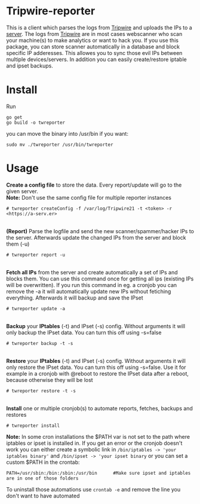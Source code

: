 # Tripwire-reporter
This is a client which parses the logs from [Tripwire](https://github.com/JojiiOfficial/Tripwire) and uploads the IPs to a [server](https://github.com/JojiiOfficial/ScanBanServer). The logs from [Tripwire](https://github.com/JojiiOfficial/Tripwire) are in most cases webscanner who scan your machine(s) to make analytics or want to hack you. If you use this package, you can store scanner automatically in a database and block specific IP adderesses. This allowes you to sync those evil IPs between multiple devices/servers. In addition you can easily create/restore iptable and ipset backups.

# Install
Run
```
go get
go build -o twreporter
```
you can move the binary into /usr/bin if you want:
```
sudo mv ./twreporter /usr/bin/twreporter
```

# Usage

<b>Create a config file</b> to store the data. Every report/update will go to the given server.<br>
<b>Note:</b> Don't use the same config file for multiple reporter instances
```
# twreporter createConfig -f /var/log/Tripwire21 -t <token> -r <https://a-serv.er>
```
<br>
<b>(Report)</b> Parse the logfile and send the new scanner/spammer/hacker IPs to the server. Afterwards update the changed IPs from the server and block them (-u)<br>

```
# twreporter report -u
```

<br>
<b>Fetch all IPs</b> from the server and create automatically a set of IPs and blocks them. You can use this command once for getting all ips (existing IPs will be overwritten). If you run this command in eg. a cronjob you can remove the -a it will automatically update new IPs without fetiching everything. Afterwards it will backup and save the IPset<br>

```
# twreporter update -a
```

<br>
<b>Backup</b> your <b>IPtables</b> (-t) and IPset (-s) config. Without arguments it will only backup the IPset data. You can turn this off using -s=false<br>

```
# twreporter backup -t -s
```

<br>
<b>Restore</b> your <b>IPtables</b> (-t) and IPset (-s) config. Without arguments it will only restore the IPset data. You can turn this off using -s=false. Use it for example in a cronjob with @reboot to restore the IPset data after a reboot, because otherwise they will be lost<br>

```
# twreporter restore -t -s
```

<br>
<b>Install</b> one or multiple cronjob(s) to automate reports, fetches, backups and restores<br>

```
# twreporter install
```
<b>Note:</b> In some cron installations the $PATH var is not set to the path where iptables or ipset is installed in. If you get an error or the cronjob doesn't work you can either create a symbolic link in `/bin/iptables -> 'your iptables binary'` and `/bin/ipset -> 'your ipset binary` or you can set a custom $PATH in the crontab:
```
PATH=/usr/sbin:/bin:/sbin:/usr/bin      #Make sure ipset and iptables are in one of those folders
```
To uninstall those automations use `crontab -e` and remove the line you don't want to have automated
